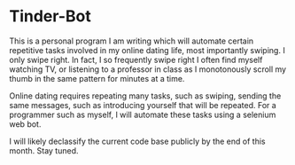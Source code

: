 # Tinder-Bot

This is a personal program I am writing which will automate certain repetitive tasks involved in my online dating life, most importantly swiping. I only swipe right. In fact, I so frequently swipe right I often find myself watching TV, or listening to a professor in class as I monotonously scroll my thumb in the same pattern for minutes at a time. 

Online dating requires repeating many tasks, such as swiping, sending the same messages, such as introducing yourself that will be repeated. For a programmer such as myself, I will automate these tasks using a selenium web bot. 

I will likely declassify the current code base publicly by the end of this month. Stay tuned.
